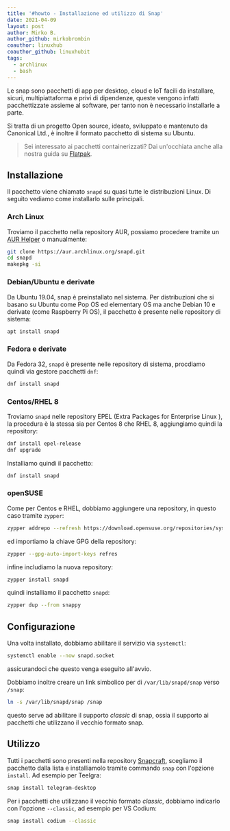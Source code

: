 ```yaml
---
title: '#howto - Installazione ed utilizzo di Snap'
date: 2021-04-09
layout: post
author: Mirko B.
author_github: mirkobrombin
coauthor: linuxhub
coauthor_github: linuxhubit
tags:
  - archlinux  
  - bash
---
```

Le snap sono pacchetti di app per desktop, cloud e IoT facili da installare, sicuri, multipiattaforma e privi di dipendenze, queste vengono infatti pacchettizzate assieme al software, per tanto non è necessario installarle a parte.

Si tratta di un progetto Open source, ideato, sviluppato e mantenuto da Canonical Ltd., è inoltre il formato pacchetto di sistema su Ubuntu.

> Sei interessato ai pacchetti containerizzati? Dai un'occhiata anche alla nostra guida su [Flatpak](https://linuxhub.it/articles/howto-installazione-di-flatpak-e-configurazione-di-flathub).

## Installazione
Il pacchetto viene chiamato `snapd` su quasi tutte le distribuzioni Linux. Di seguito vediamo come installarlo sulle principali.

### Arch Linux
Troviamo il pacchetto nella repository AUR, possiamo procedere tramite un [AUR Helper](https://linuxhub.it/articles/howto-introduzione-alla-aur-e-aur-helper) o manualmente:

```bash
git clone https://aur.archlinux.org/snapd.git
cd snapd
makepkg -si
```

### Debian/Ubuntu e derivate
Da Ubuntu 19.04, snap è preinstallato nel sistema. Per distribuzioni che si basano su Ubuntu come Pop OS ed elementary OS ma anche Debian 10 e derivate (come Raspberry Pi OS), il pacchetto è presente nelle repository di sistema:

```bash
apt install snapd
```

### Fedora e derivate
Da Fedora 32, `snapd` è presente nelle repository di sistema, procdiamo quindi via gestore pacchetti `dnf`:

```bash
dnf install snapd
```

### Centos/RHEL 8
Troviamo `snapd` nelle repository EPEL (Extra Packages for Enterprise Linux ), la procedura è la stessa sia per Centos 8 che RHEL 8, aggiungiamo quindi la repository:

```bash
dnf install epel-release
dnf upgrade
```

Installiamo quindi il pacchetto:

```bash
dnf install snapd
```

### openSUSE
Come per Centos e RHEL, dobbiamo aggiungere una repository, in questo caso tramite `zypper`:

```bash
zypper addrepo --refresh https://download.opensuse.org/repositories/system:/snappy/openSUSE_Leap_15.2 snappy
```

ed importiamo la chiave GPG della repository:

```bash
zypper --gpg-auto-import-keys refres
```

infine includiamo la nuova repository:

```bash
zypper install snapd
```

quindi installiamo il pacchetto `snapd`:

```bash
zypper dup --from snappy
```

## Configurazione
Una volta installato, dobbiamo abilitare il servizio via `systemctl`:

```bash
systemctl enable --now snapd.socket
```

assicurandoci che questo venga eseguito all'avvio.

Dobbiamo inoltre creare un link simbolico per di `/var/lib/snapd/snap` verso `/snap`:

```bash
ln -s /var/lib/snapd/snap /snap
```

questo serve ad abilitare il supporto *classic* di snap, ossia il supporto ai pacchetti che utilizzano il vecchio formato snap.

## Utilizzo
Tutti i pacchetti sono presenti nella repository [Snapcraft](https://snapcraft.io), scegliamo il pacchetto dalla lista e installiamolo tramite commando `snap` con l'opzione `install`. Ad esempio per Teelgra:

```bash
snap install telegram-desktop
```

Per i pacchetti che utilizzano il vecchio formato *classic*, dobbiamo indicarlo con l'opzione `--classic`, ad esempio per VS Codium:

```bash
snap install codium --classic
```


